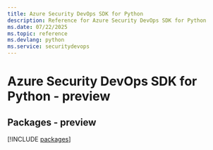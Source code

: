 ```yaml
---
title: Azure Security DevOps SDK for Python
description: Reference for Azure Security DevOps SDK for Python
ms.date: 07/22/2025
ms.topic: reference
ms.devlang: python
ms.service: securitydevops
---
```

# Azure Security DevOps SDK for Python - preview
## Packages - preview
[!INCLUDE [packages](security-devops-index.md)]